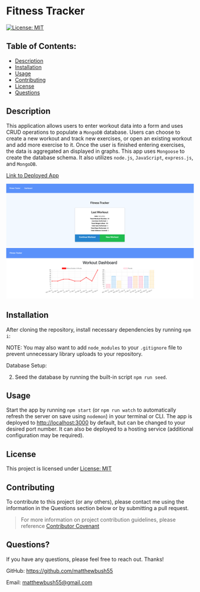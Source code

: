 # Fitness Tracker

[![License: MIT](https://img.shields.io/badge/License-MIT-yellow.svg)](https://opensource.org/licenses/MIT)

## Table of Contents:

- [Description](#description)
- [Installation](#installation)
- [Usage](#usage)
- [Contributing](#contributing)
- [License](#license)
- [Questions](#questions)

## Description

This application allows users to enter workout data into a form and uses CRUD operations to populate a `MongoDB` database. Users can choose to create a new workout and track new exercises, or open an existing workout and add more exercise to it. Once the user is finished entering exercises, the data is aggregated an displayed in graphs. This app uses `Mongoose` to create the database schema. It also utilizes `node.js`, `JavaScript`, `express.js`, and `MongoDB`.

[Link to Deployed App](https://fitness-tracker-mrb.herokuapp.com/)

![Walkthrough](images/Walkthrough.png)
![Walkthrough](images/Walkthrough2.png)

## Installation

After cloning the repository, install necessary dependencies by running `npm i`:

NOTE: You may also want to add `node_modules` to your `.gitignore` file to prevent unnecessary library uploads to your repository.

Database Setup:

2. Seed the database by running the built-in script `npm run seed`.

## Usage

Start the app by running `npm start` (or `npm run watch` to automatically refresh the server on save using `nodemon`) in your terminal or CLI. The app is deployed to [http://localhost:3000](http://localhost:3000) by default, but can be changed to your desired port number. It can also be deployed to a hosting service (additional configuration may be required).

## License

This project is licensed under [License: MIT](https://opensource.org/licenses/MIT)

## Contributing

To contribute to this project (or any others), please contact me using the information in the Questions section below or by submitting a pull request.

> For more information on project contribution guidelines, please reference [Contributor Covenant](https://www.contributor-covenant.org/)

## Questions?

If you have any questions, please feel free to reach out. Thanks!

GitHub: https://github.com/matthewbush55

Email: matthewbush55@gmail.com
